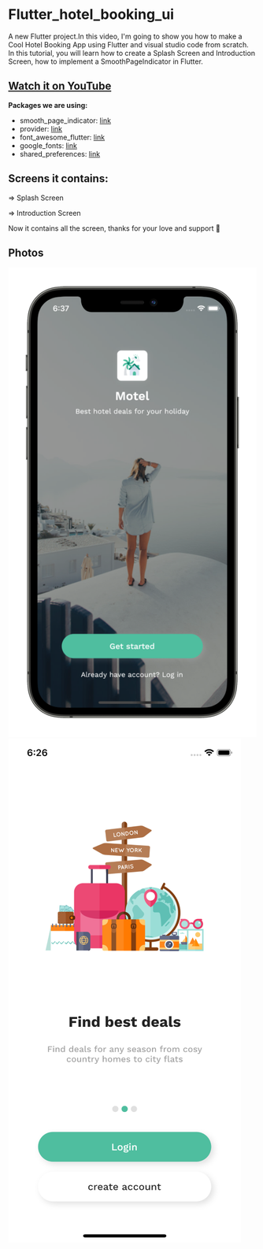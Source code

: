 # Flutter_hotel_booking_ui

A new Flutter project.In this video, I'm going to show you how to make a Cool Hotel Booking App using Flutter and visual studio code from scratch. 
In this tutorial, you will learn how to create a Splash Screen and Introduction Screen, how to implement a SmoothPageIndicator in Flutter.

## [Watch it on YouTube](https://youtu.be/-tHUmjIkGJ4)
   
**Packages we are using:**

-   smooth_page_indicator: [link](https://pub.dev/packages/smooth_page_indicator)
-   provider: [link](https://pub.dev/packages/provider)
-   font_awesome_flutter: [link](https://pub.dev/packages/font_awesome_flutter)
-   google_fonts: [link](https://pub.dev/packages/google_fonts)
-   shared_preferences: [link](https://pub.dev/packages/shared_preferences)


## Screens it contains:

=> Splash Screen

=> Introduction Screen

Now it contains all the screen, thanks for your love and support 🙏 

## Photos
![Preview](/U1.png)
![Preview](U2.png)
